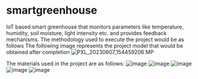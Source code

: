 # smartgreenhouse
IoT based smart greenhouse that monitors parameters like temperature, humidity, soil moisture, light intensity etc. and provides feedback mechanisms.
The methodology used to execute the project would be as follows
The following image represents the project model that would be obtained after completion
![PXL_20230607_154459206 MP](https://github.com/ayamdhotekar/smartgreenhouse/assets/64487319/5b5b86dd-aa25-46e0-89b3-57307a7c001d)

The materials used in the project are as follows:
![image](https://github.com/ayamdhotekar/smartgreenhouse/assets/64487319/a85d17fb-314c-4fd5-8697-f3ba336190ae)
![image](https://github.com/ayamdhotekar/smartgreenhouse/assets/64487319/204be706-f4ee-492d-b6c3-9fd9e9e6e96f)
![image](https://github.com/ayamdhotekar/smartgreenhouse/assets/64487319/fcc1388d-2363-4c81-8c00-04841a587312)
![image](https://github.com/ayamdhotekar/smartgreenhouse/assets/64487319/6fc56187-bdc7-4f05-a7d3-64106b9241bc)
![image](https://github.com/ayamdhotekar/smartgreenhouse/assets/64487319/13695f52-91a2-4c49-8c5d-ee39879e7bcd)

